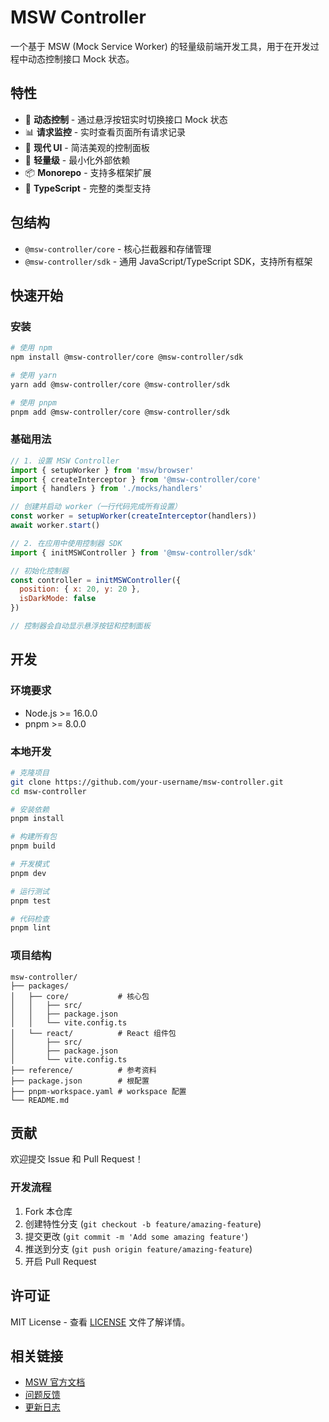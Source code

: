 # MSW Controller

一个基于 MSW (Mock Service Worker) 的轻量级前端开发工具，用于在开发过程中动态控制接口 Mock 状态。

## 特性

- 🎯 **动态控制** - 通过悬浮按钮实时切换接口 Mock 状态
- 📊 **请求监控** - 实时查看页面所有请求记录
- 🎨 **现代 UI** - 简洁美观的控制面板
- 🔧 **轻量级** - 最小化外部依赖
- 📦 **Monorepo** - 支持多框架扩展
- 🚀 **TypeScript** - 完整的类型支持

## 包结构

- `@msw-controller/core` - 核心拦截器和存储管理
- `@msw-controller/sdk` - 通用 JavaScript/TypeScript SDK，支持所有框架

## 快速开始

### 安装

```bash
# 使用 npm
npm install @msw-controller/core @msw-controller/sdk

# 使用 yarn
yarn add @msw-controller/core @msw-controller/sdk

# 使用 pnpm
pnpm add @msw-controller/core @msw-controller/sdk
```

### 基础用法

```typescript
// 1. 设置 MSW Controller
import { setupWorker } from 'msw/browser'
import { createInterceptor } from '@msw-controller/core'
import { handlers } from './mocks/handlers'

// 创建并启动 worker（一行代码完成所有设置）
const worker = setupWorker(createInterceptor(handlers))
await worker.start()
```

```javascript
// 2. 在应用中使用控制器 SDK
import { initMSWController } from '@msw-controller/sdk'

// 初始化控制器
const controller = initMSWController({
  position: { x: 20, y: 20 },
  isDarkMode: false
})

// 控制器会自动显示悬浮按钮和控制面板
```

## 开发

### 环境要求

- Node.js >= 16.0.0
- pnpm >= 8.0.0

### 本地开发

```bash
# 克隆项目
git clone https://github.com/your-username/msw-controller.git
cd msw-controller

# 安装依赖
pnpm install

# 构建所有包
pnpm build

# 开发模式
pnpm dev

# 运行测试
pnpm test

# 代码检查
pnpm lint
```

### 项目结构

```
msw-controller/
├── packages/
│   ├── core/           # 核心包
│   │   ├── src/
│   │   ├── package.json
│   │   └── vite.config.ts
│   └── react/          # React 组件包
│       ├── src/
│       ├── package.json
│       └── vite.config.ts
├── reference/          # 参考资料
├── package.json        # 根配置
├── pnpm-workspace.yaml # workspace 配置
└── README.md
```

## 贡献

欢迎提交 Issue 和 Pull Request！

### 开发流程

1. Fork 本仓库
2. 创建特性分支 (`git checkout -b feature/amazing-feature`)
3. 提交更改 (`git commit -m 'Add some amazing feature'`)
4. 推送到分支 (`git push origin feature/amazing-feature`)
5. 开启 Pull Request

## 许可证

MIT License - 查看 [LICENSE](LICENSE) 文件了解详情。

## 相关链接

- [MSW 官方文档](https://mswjs.io/)
- [问题反馈](https://github.com/your-username/msw-controller/issues)
- [更新日志](CHANGELOG.md)